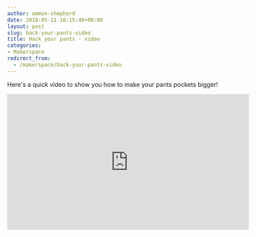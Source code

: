```yaml
---
author: ammon-shepherd
date: 2018-05-11 16:15:48+00:00
layout: post
slug: hack-your-pants-video
title: Hack your pants - video
categories:
- Makerspace
redirect_from:
  - /makerspace/hack-your-pants-video
---
```


Here's a quick video to show you how to make your pants pockets bigger!

<iframe src="https://www.youtube.com/embed/-ZGDkxjOG3c" width="560" height="315" frameborder="0" allowfullscreen="allowfullscreen"></iframe>